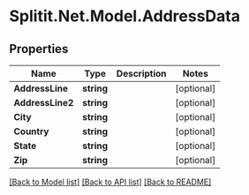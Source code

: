 # Splitit.Net.Model.AddressData

## Properties

Name | Type | Description | Notes
------------ | ------------- | ------------- | -------------
**AddressLine** | **string** |  | [optional] 
**AddressLine2** | **string** |  | [optional] 
**City** | **string** |  | [optional] 
**Country** | **string** |  | [optional] 
**State** | **string** |  | [optional] 
**Zip** | **string** |  | [optional] 

[[Back to Model list]](../README.md#documentation-for-models) [[Back to API list]](../README.md#documentation-for-api-endpoints) [[Back to README]](../README.md)

